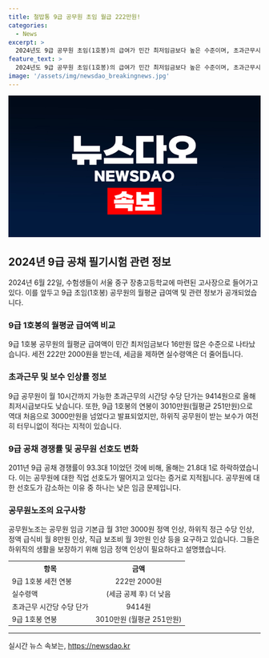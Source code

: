 ```yaml
---
title: 철밥통 9급 공무원 초임 월급 222만원!
categories:
  - News
excerpt: >
  2024년도 9급 공무원 초임(1호봉)의 급여가 민간 최저임금보다 높은 수준이며, 초과근무시간에 대한 보수도 낮은 것으로 나타났다. 그러나 이에 대한 노조의 요구가 제기되고 있으며, 공무원에 대한 선호도가 낮아지고 있다. 낮은 임금 문제를 지적하며, 정부에 임금 및 수당 인상을 요구하고 있다.
feature_text: >
  2024년도 9급 공무원 초임(1호봉)의 급여가 민간 최저임금보다 높은 수준이며, 초과근무시간에 대한 보수도 낮은 것으로 나타났다. 그러나 이에 대한 노조의 요구가 제기되고 있으며, 공무원에 대한 선호도가 낮아지고 있다. 낮은 임금 문제를 지적하며, 정부에 임금 및 수당 인상을 요구하고 있다.
image: '/assets/img/newsdao_breakingnews.jpg'
---
```


<p><img src="/assets/img/newsdao_breakingnews.jpg" alt="firstkoreanews 속보" /></p>

<h2 data-ke-size="size26">2024년 9급 공채 필기시험 관련 정보</h2>

<p data-ke-size="size16">2024년 6월 22일, 수험생들이 서울 중구 장충고등학교에 마련된 고사장으로 들어가고 있다. 이를 앞두고 9급 초임(1호봉) 공무원의 월평균 급여액 및 관련 정보가 공개되었습니다.</p>

<h3>9급 1호봉의 월평균 급여액 비교</h3>

<p data-ke-size="size16">9급 1호봉 공무원의 월평균 급여액이 민간 최저임금보다 16만원 많은 수준으로 나타났습니다. 세전 222만 2000원을 받는데, 세금을 제하면 실수령액은 더 줄어듭니다.</p>

<h3>초과근무 및 보수 인상률 정보</h3>

<p data-ke-size="size16">9급 공무원이 월 10시간까지 가능한 초과근무의 시간당 수당 단가는 9414원으로 올해 최저시급보다도 낮습니다. 또한, 9급 1호봉의 연봉이 3010만원(월평균 251만원)으로 역대 처음으로 3000만원을 넘었다고 발표되었지만, 하위직 공무원이 받는 보수가 여전히 터무니없이 적다는 지적이 있습니다.</p>

<h3>9급 공채 경쟁률 및 공무원 선호도 변화</h3>

<p data-ke-size="size16">2011년 9급 공채 경쟁률이 93.3대 1이었던 것에 비해, 올해는 21.8대 1로 하락하였습니다. 이는 공무원에 대한 직업 선호도가 떨어지고 있다는 증거로 지적됩니다. 공무원에 대한 선호도가 감소하는 이유 중 하나는 낮은 임금 문제입니다.</p>

<h3>공무원노조의 요구사항</h3>

<p data-ke-size="size16">공무원노조는 공무원 임금 기본급 월 31만 3000원 정액 인상, 하위직 정근 수당 인상, 정액 급식비 월 8만원 인상, 직급 보조비 월 3만원 인상 등을 요구하고 있습니다. 그들은 하위직의 생활을 보장하기 위해 임금 정액 인상이 필요하다고 설명했습니다.</p>

<table>
    <tr>
        <th>항목</th>
        <th>금액</th>
    </tr>
    <tr>
        <td style="text-align: left;">9급 1호봉 세전 연봉</td>
        <td style="text-align: center;">222만 2000원</td>
    </tr>
    <tr>
        <td style="text-align: left;">실수령액</td>
        <td style="text-align: center;">(세금 공제 후) 더 낮음</td>
    </tr>
    <tr>
        <td style="text-align: left;">초과근무 시간당 수당 단가</td>
        <td style="text-align: center;">9414원</td>
    </tr>
    <tr>
        <td style="text-align: left;">9급 1호봉 연봉</td>
        <td style="text-align: center;">3010만원 (월평균 251만원)</td>
    </tr>
</table>

<p><hr></p>
실시간 뉴스 속보는, <a href="https://newsdao.kr" rel="dofollow">https://newsdao.kr</a>



